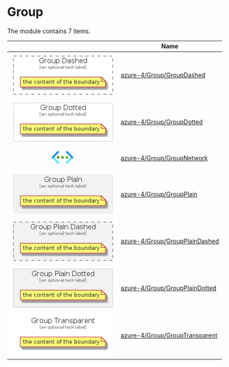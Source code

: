 # Group

The module contains 7 items.



| |Name|
|:---:|---|
| ![illustration of azure-4/Group/GroupDashed](../../azure-4/Group/GroupDashed.Local.png) | [azure-4/Group/GroupDashed](../../azure-4/Group/GroupDashed.md) |
| ![illustration of azure-4/Group/GroupDotted](../../azure-4/Group/GroupDotted.Local.png) | [azure-4/Group/GroupDotted](../../azure-4/Group/GroupDotted.md) |
| ![illustration of azure-4/Group/GroupNetwork](../../azure-4/Item/Networking/ServiceVirtualNetworks.png) | [azure-4/Group/GroupNetwork](../../azure-4/Group/GroupNetwork.md) |
| ![illustration of azure-4/Group/GroupPlain](../../azure-4/Group/GroupPlain.Local.png) | [azure-4/Group/GroupPlain](../../azure-4/Group/GroupPlain.md) |
| ![illustration of azure-4/Group/GroupPlainDashed](../../azure-4/Group/GroupPlainDashed.Local.png) | [azure-4/Group/GroupPlainDashed](../../azure-4/Group/GroupPlainDashed.md) |
| ![illustration of azure-4/Group/GroupPlainDotted](../../azure-4/Group/GroupPlainDotted.Local.png) | [azure-4/Group/GroupPlainDotted](../../azure-4/Group/GroupPlainDotted.md) |
| ![illustration of azure-4/Group/GroupTransparent](../../azure-4/Group/GroupTransparent.Local.png) | [azure-4/Group/GroupTransparent](../../azure-4/Group/GroupTransparent.md) |



